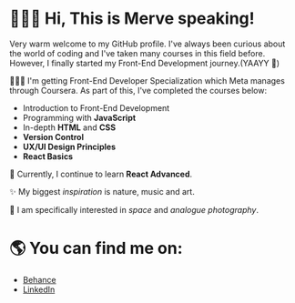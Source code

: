 <h1> 👩🏻‍🚀 Hi, This is Merve speaking!</h1>

<p>
  Very warm welcome to my GitHub profile. I've always been curious about the world of coding and I've taken many courses in this field before. However, I     finally started my Front-End Development journey.(YAAYY 🎉)  
  
👩🏻‍💻 I'm getting Front-End Developer Specialization which Meta manages through Coursera. 
  As part of this, I've completed the courses below:
  <ul>
    <li>Introduction to Front-End Development</li>
    <li>Programming with <b>JavaScript</b></li>
    <li>In-depth <b>HTML</b> and <b>CSS</b></li>
    <li><b>Version Control</b></li>
    <li><b>UX/UI Design Principles</b></li>
    <li><b>React Basics</b></li>
  </ul>

🌱 Currently, I continue to learn <b>React Advanced</b>.

✨ My biggest <i>inspiration</i> is nature, music and art.
   
👀 I am specifically interested in <i>space</i> and <i>analogue photography</i>. 
 </p>
 

<h1>🌎 You can find me on:</h1>


 <p>   
  <ul>
    <li><a href="https://www.behance.net/mervekaratoprak">Behance</a></li>
    <li><a href="https://www.linkedin.com/in/mervekaratoprak/">LinkedIn</a></li>
  </ul>
 </p>
 
<!---



karatoprakmerve/karatoprakmerve is a ✨ special ✨ repository because its `README.md` (this file) appears on your GitHub profile.
You can click the Preview link to take a look at your changes.
--->
